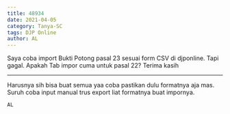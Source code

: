 ```yaml
---
title: 48934
date: 2021-04-05
category: Tanya-SC
tags: DJP Online
author: AL
---
```


Saya coba import Bukti Potong pasal 23 sesuai form CSV di djponline. Tapi gagal. Apakah Tab impor cuma untuk pasal 22? Terima kasih

---

Harusnya sih bisa buat semua yaa coba pastikan dulu formatnya aja mas. Suruh coba input manual trus export liat formatnya buat impornya.

`AL`
